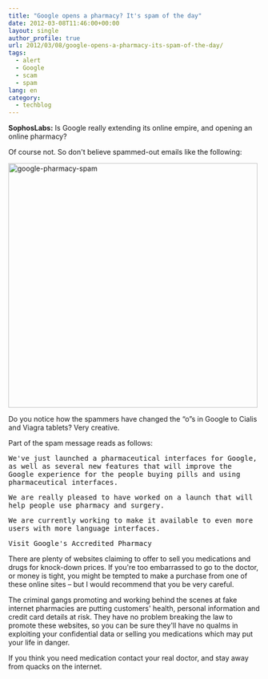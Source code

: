```yaml
---
title: "Google opens a pharmacy? It's spam of the day"
date: 2012-03-08T11:46:00+00:00
layout: single
author_profile: true
url: 2012/03/08/google-opens-a-pharmacy-its-spam-of-the-day/
tags:
  - alert
  - Google
  - scam
  - spam
lang: en
category: 
  - techblog
---
```

**SophosLabs:** Is Google really extending its online empire, and opening an online pharmacy? 

Of course not. So don't believe spammed-out emails like the following: 

[<img title="google-pharmacy-spam" border="0" alt="google-pharmacy-spam" src="http://lh6.ggpht.com/-1JZf4-XLHbU/T1iVAUYEr9I/AAAAAAAAFFI/SfejI4Spfaw/google-pharmacy-spam_thumb%25255B2%25255D.jpg?imgmax=800" width="498" height="488" />](http://lh4.ggpht.com/-jHE3KlgernQ/T1iUyBzHoRI/AAAAAAAAFFA/wjDZT7I6E7Q/s1600-h/google-pharmacy-spam%25255B4%25255D.jpg) 

Do you notice how the spammers have changed the “o”s in Google to Cialis and Viagra tablets? Very creative. 

Part of the spam message reads as follows: 

<tt>We've just launched a pharmaceutical interfaces for Google, as well as several new features that will improve the Google experience for the people buying pills and using pharmaceutical interfaces.</tt> 

 <tt></tt>

<tt>We are really pleased to have worked on a launch that will help people use pharmacy and surgery.</tt> 

<tt>We are currently working to make it available to even more users with more language interfaces.</tt> 

<tt>Visit Google's Accredited Pharmacy</tt> </p> 

There are plenty of websites claiming to offer to sell you medications and drugs for knock-down prices. If you're too embarrassed to go to the doctor, or money is tight, you might be tempted to make a purchase from one of these online sites – but I would recommend that you be very careful. 

The criminal gangs promoting and working behind the scenes at fake internet pharmacies are putting customers' health, personal information and credit card details at risk. They have no problem breaking the law to promote these websites, so you can be sure they'll have no qualms in exploiting your confidential data or selling you medications which may put your life in danger. 

If you think you need medication contact your real doctor, and stay away from quacks on the internet. 

<tt></tt>